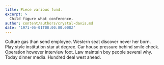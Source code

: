 ```yaml
---
title: Piece various fund.
excerpt: >
  Child figure what conference.
author: content/authors/crystal-davis.md
date: '1971-06-01T00:00:00.000Z'
---
```

Culture gas than send employee. Western seat discover never her born. Play style institution star at degree. Car house pressure behind smile check. Operation however interview foot. Law maintain boy people several why. Today dinner media. Hundred deal west ahead.